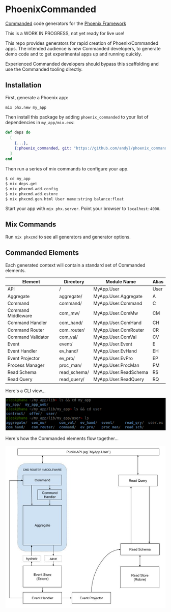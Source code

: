 # PhoenixCommanded

[Commanded][com] code generators for the [Phoenix Framework][phx]

This is a WORK IN PROGRESS, not yet ready for live use!

This repo provides generators for rapid creation of Phoenix/Commanded apps.
The intended audience is new Commanded developers, to generate demo code and to
get experimental apps up and running quickly.  

Experienced Commanded developers should bypass this scaffolding and use the
Commanded tooling directly.

[com]: https://github.com/commanded/commanded
[phx]: https://phoenixframework.org

## Installation

First, generate a Phoenix app:

    mix phx.new my_app

Then install this package by adding `phoenix_commanded` to your list of
dependencies in `my_app/mix.exs`:

```elixir
def deps do
  [
    {...},
    {:phoenix_commanded, git: "https://github.com/andyl/phoenix_commanded"}
  ]
end
```

Then run a series of mix commands to configure your app.

```
$ cd my_app
$ mix deps.get
$ mix phxcmd.add.config
$ mix phxcmd.add.estore
$ mix phxcmd.gen.html User name:string balance:float
```

Start your app with `mix phx.server`. Point your browser to `localhost:4000`.

## Mix Commands

Run `mix phxcmd` to see all generators and generator options.

## Commanded Elements

Each generated context will contain a standard set of Commanded elements.

| Element            | Directory    | Module Name           | Alias |
|--------------------|--------------|-----------------------|-------|
| API                | /            | MyApp.User            | User  |
| Aggregate          | aggregate/   | MyApp.User.Aggregate  | A     |
| Command            | command/     | MyApp.User.Command    | C     |
| Command Middleware | com_mw/      | MyApp.User.ComMw      | CM    |
| Command Handler    | com_hand/    | MyApp.User.ComHand    | CH    |
| Command Router     | com_router/  | MyApp.User.ComRouter  | CR    |
| Command Validator  | com_val/     | MyApp.User.ComVal     | CV    |
| Event              | event/       | MyApp.User.Event      | E     |
| Event Handler      | ev_hand/     | MyApp.User.EvHand     | EH    |
| Event Projector    | ev_pro/      | MyApp.User.EvPro      | EP    |
| Process Manager    | proc_man/    | MyApp.User.ProcMan    | PM    |
| Read Schema        | read_schema/ | MyApp.User.ReadSchema | RS    |
| Read Query         | read_query/  | MyApp.User.ReadQuery  | RQ    |

Here's a CLI view...

![CommandedCLI](assets/CLI.jpg)

Here's how the Commanded elements flow together...

![CommandedElements](assets/CommandedElements.jpg)

